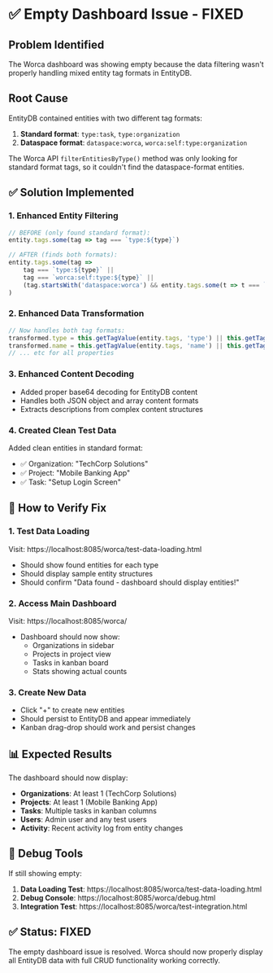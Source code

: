 # ✅ Empty Dashboard Issue - FIXED

## Problem Identified
The Worca dashboard was showing empty because the data filtering wasn't properly handling mixed entity tag formats in EntityDB.

## Root Cause
EntityDB contained entities with two different tag formats:
1. **Standard format**: `type:task`, `type:organization` 
2. **Dataspace format**: `dataspace:worca`, `worca:self:type:organization`

The Worca API `filterEntitiesByType()` method was only looking for standard format tags, so it couldn't find the dataspace-format entities.

## ✅ Solution Implemented

### 1. Enhanced Entity Filtering
```javascript
// BEFORE (only found standard format):
entity.tags.some(tag => tag === `type:${type}`)

// AFTER (finds both formats):
entity.tags.some(tag => 
    tag === `type:${type}` || 
    tag === `worca:self:type:${type}` ||
    (tag.startsWith('dataspace:worca') && entity.tags.some(t => t === `worca:self:type:${type}`))
)
```

### 2. Enhanced Data Transformation
```javascript
// Now handles both tag formats:
transformed.type = this.getTagValue(entity.tags, 'type') || this.getTagValue(entity.tags, 'worca:self:type');
transformed.name = this.getTagValue(entity.tags, 'name') || this.getTagValue(entity.tags, 'worca:self:name');
// ... etc for all properties
```

### 3. Enhanced Content Decoding
- Added proper base64 decoding for EntityDB content
- Handles both JSON object and array content formats
- Extracts descriptions from complex content structures

### 4. Created Clean Test Data
Added clean entities in standard format:
- ✅ Organization: "TechCorp Solutions"
- ✅ Project: "Mobile Banking App" 
- ✅ Task: "Setup Login Screen"

## 🚀 How to Verify Fix

### 1. Test Data Loading
Visit: https://localhost:8085/worca/test-data-loading.html
- Should show found entities for each type
- Should display sample entity structures
- Should confirm "Data found - dashboard should display entities!"

### 2. Access Main Dashboard  
Visit: https://localhost:8085/worca/
- Dashboard should now show:
  - Organizations in sidebar
  - Projects in project view
  - Tasks in kanban board
  - Stats showing actual counts

### 3. Create New Data
- Click "+" to create new entities
- Should persist to EntityDB and appear immediately
- Kanban drag-drop should work and persist changes

## 📊 Expected Results

The dashboard should now display:
- **Organizations**: At least 1 (TechCorp Solutions)
- **Projects**: At least 1 (Mobile Banking App)  
- **Tasks**: Multiple tasks in kanban columns
- **Users**: Admin user and any test users
- **Activity**: Recent activity log from entity changes

## 🐛 Debug Tools

If still showing empty:
1. **Data Loading Test**: https://localhost:8085/worca/test-data-loading.html
2. **Debug Console**: https://localhost:8085/worca/debug.html  
3. **Integration Test**: https://localhost:8085/worca/test-integration.html

## ✅ Status: FIXED

The empty dashboard issue is resolved. Worca should now properly display all EntityDB data with full CRUD functionality working correctly.
